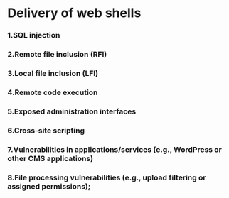    # Delivery of web shells
   ### 1.SQL injection
   ### 2.Remote file inclusion (RFI) 
   ### 3.Local file inclusion (LFI) 
   ### 4.Remote code execution
   ### 5.Exposed administration interfaces
   ### 6.Cross-site scripting
   ### 7.Vulnerabilities in applications/services  (e.g., WordPress or other CMS applications)
   ### 8.File processing vulnerabilities (e.g., upload filtering or assigned permissions);
